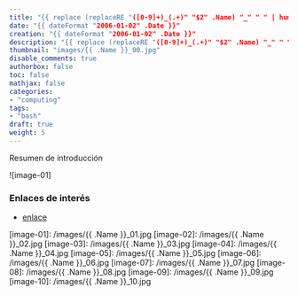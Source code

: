 ```yaml
---
title: "{{ replace (replaceRE "([0-9]+)_(.+)" "$2" .Name) "_" " " | humanize }}"
date: "{{ dateFormat "2006-01-02" .Date }}"
creation: "{{ dateFormat "2006-01-02" .Date }}"
description: "{{ replace (replaceRE "([0-9]+)_(.+)" "$2" .Name) "_" " " | humanize }}"
thumbnail: "images/{{ .Name }}_00.jpg"
disable_comments: true
authorbox: false
toc: false
mathjax: false
categories:
- "computing"
tags:
- "bash"
draft: true
weight: 5
---
```

Resumen de introducción
<!--more-->


![image-01]

### Enlaces de interés
- [enlace](www.sherblog.pro)

[link]: https://www.google.es

[image-01]: /images/{{ .Name }}_01.jpg
[image-02]: /images/{{ .Name }}_02.jpg
[image-03]: /images/{{ .Name }}_03.jpg
[image-04]: /images/{{ .Name }}_04.jpg
[image-05]: /images/{{ .Name }}_05.jpg
[image-06]: /images/{{ .Name }}_06.jpg
[image-07]: /images/{{ .Name }}_07.jpg
[image-08]: /images/{{ .Name }}_08.jpg
[image-09]: /images/{{ .Name }}_09.jpg
[image-10]: /images/{{ .Name }}_10.jpg

